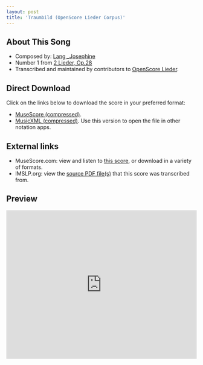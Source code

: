 ```yaml
---
layout: post
title: 'Traumbild (OpenScore Lieder Corpus)'
---
```


## About This Song

- Composed by: [Lang,_Josephine](https://fourscoreandmore.org/openscore/lieder/Lang,_Josephine)
- Number 1 from [2 Lieder, Op.28](https://fourscoreandmore.org/openscore/lieder/Lang,_Josephine/2_Lieder,_Op.28)
- Transcribed and maintained by contributors to [OpenScore Lieder].

[OpenScore Lieder]: https://musescore.com/openscore-lieder-corpus

## Direct Download

Click on the links below to download the score in your preferred format:
- [MuseScore (compressed)](https://github.com/openscore/lieder/blob/main/scores/Lang,_Josephine/2_Lieder,_Op.28/1_Traumbild/lc6012375.mscz?raw=true).
- [MusicXML (compressed)](https://github.com/openscore/lieder/blob/main/scores/Lang,_Josephine/2_Lieder,_Op.28/1_Traumbild/lc6012375.mxl?raw=true). Use this version to open the file in other notation apps.

## External links

- MuseScore.com: view and listen to [this score][MuseScore], or download in a variety of formats.
- IMSLP.org: view the [source PDF file(s)][IMSLP] that this score was transcribed from.

[MuseScore]: https://musescore.com/score/6012375
[IMSLP]: https://imslp.org/wiki/Special:ReverseLookup/616432

## Preview

<iframe width="100%" height="394" src="https://musescore.com/openscore-lieder-corpus/scores/6012375/embed" frameborder="0" allowfullscreen allow="autoplay; fullscreen"></iframe>
